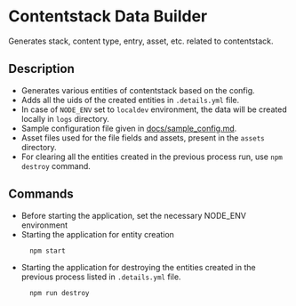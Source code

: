 # Contentstack Data Builder
  
  Generates stack, content type, entry, asset, etc. related to contentstack.

## Description

  - Generates various entities of contentstack based on the config.
  - Adds all the uids of the created entities in `.details.yml` file.
  - In case of `NODE_ENV` set to `localdev` environment, the data will be created locally in `logs` directory.
  - Sample configuration file given in [docs/sample_config.md](docs/sample_config.md).
  - Asset files used for the file fields and assets, present in the `assets` directory.
  - For clearing all the entities created in the previous process run, use `npm destroy` command. 

## Commands
  
  - Before starting the application, set the necessary NODE_ENV environment
  - Starting the application for entity creation
    ```
      npm start
    ```
  - Starting the application for destroying the entities created in the previous process listed in `.details.yml` file.
    ```
      npm run destroy
    ```